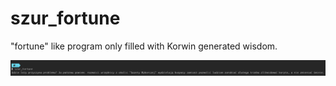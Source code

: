 # szur_fortune
"fortune" like program only filled with Korwin generated wisdom.

![Example](assets/example.png?raw=true "Example")

